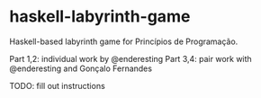 # haskell-labyrinth-game
Haskell-based labyrinth game for Princípios de Programação.

Part 1,2: individual work by @enderesting
Part 3,4: pair work with @enderesting and Gonçalo Fernandes

TODO: fill out instructions
